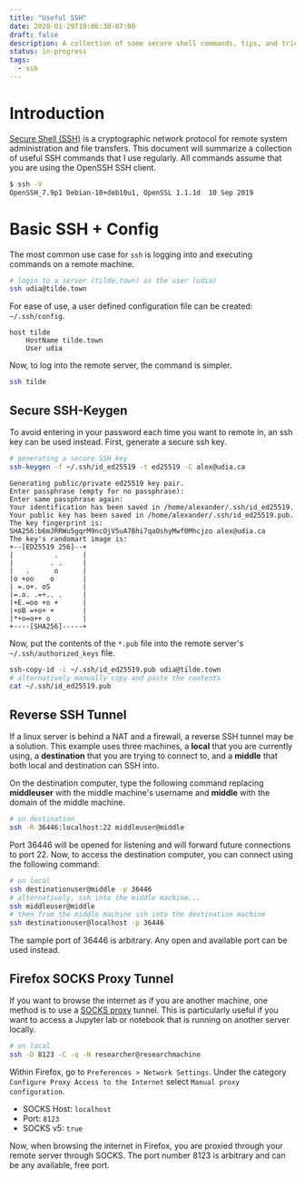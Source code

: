 ```yaml
---
title: "Useful SSH"
date: 2020-01-29T10:06:38-07:00
draft: false
description: A collection of some secure shell commands, tips, and tricks.
status: in-progress
tags:
  - ssh
---
```


# Introduction

[Secure Shell (SSH)](https://en.wikipedia.org/wiki/Secure_Shell) is a cryptographic network protocol for remote system administration and file transfers.
This document will summarize a collection of useful SSH commands that I use regularly.
All commands assume that you are using the OpenSSH SSH client.

```bash
$ ssh -V
OpenSSH_7.9p1 Debian-10+deb10u1, OpenSSL 1.1.1d  10 Sep 2019
```

# Basic SSH + Config

The most common use case for `ssh` is logging into and executing commands on a remote machine.

```bash
# login to a server (tilde.town) as the user (udia)
ssh udia@tilde.town
```

For ease of use, a user defined configuration file can be created: `~/.ssh/config`.

```text
host tilde
    HostName tilde.town
    User udia
```

Now, to log into the remote server, the command is simpler.
```bash
ssh tilde
```

## Secure SSH-Keygen

To avoid entering in your password each time you want to remote in, an ssh key can be used instead. First, generate a secure ssh key.

```bash
# generating a secure SSH key
ssh-keygen -f ~/.ssh/id_ed25519 -t ed25519 -C alex@udia.ca
```
```text
Generating public/private ed25519 key pair.
Enter passphrase (empty for no passphrase): 
Enter same passphrase again: 
Your identification has been saved in /home/alexander/.ssh/id_ed25519.
Your public key has been saved in /home/alexander/.ssh/id_ed25519.pub.
The key fingerprint is:
SHA256:b6mJRRWu5gqrM9ncOjV5uA7Bhi7qaOshyMwf0Mhcjzo alex@udia.ca
The key's randomart image is:
+--[ED25519 256]--+
|          .      |
|         . .     |
|   .      o      |
|o +oo    o       |
| =.o+. oS        |
|=.o. .=+.. .     |
|+E.=oo +o +      |
|+oB =+o+ +       |
|*+o=o++ o        |
+----[SHA256]-----+
```

Now, put the contents of the `*.pub` file into the remote server's `~/.ssh/authorized_keys` file.
```bash
ssh-copy-id -i ~/.ssh/id_ed25519.pub udia@tilde.town
# alternatively manually copy and paste the contents
cat ~/.ssh/id_ed25519.pub
```

## Reverse SSH Tunnel

If a linux server is behind a NAT and a firewall, a reverse SSH tunnel may be a solution.
This example uses three machines, a **local** that you are currently using, a **destination** that you are trying to connect to, and a **middle** that both local and destination can SSH into.

On the destination computer, type the following command replacing **middleuser** with the middle machine's username and **middle** with the domain of the middle machine.

```bash
# on destination
ssh -R 36446:localhost:22 middleuser@middle
```

Port 36446 will be opened for listening and will forward future connections to port 22.
Now, to access the destination computer, you can connect using the following command:
```bash
# on local
ssh destinationuser@middle -p 36446
# alternatively, ssh into the middle machine...
ssh middleuser@middle
# then from the middle machine ssh into the destination machine
ssh destinationuser@localhost -p 36446
```

The sample port of 36446 is arbitrary.
Any open and available port can be used instead.

## Firefox SOCKS Proxy Tunnel

If you want to browse the internet as if you are another machine, one method is to use a [SOCKS proxy](https://en.wikipedia.org/wiki/SOCKS) tunnel.
This is particularly useful if you want to access a Jupyter lab or notebook that is running on another server locally.

```bash
# on local
ssh -D 8123 -C -q -N researcher@researchmachine
```

Within Firefox, go to `Preferences > Network Settings`. Under the category `Configure Proxy Access to the Internet` select `Manual proxy configuration`.

* SOCKS Host: `localhost`
* Port: `8123`
* SOCKS v5: `true`

Now, when browsing the internet in Firefox, you are proxied through your remote server through SOCKS.
The port number 8123 is arbitrary and can be any available, free port.
